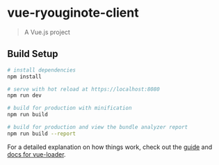 # vue-ryouginote-client

> A Vue.js project

## Build Setup

``` bash
# install dependencies
npm install

# serve with hot reload at https://localhost:8080
npm run dev

# build for production with minification
npm run build

# build for production and view the bundle analyzer report
npm run build --report
```

For a detailed explanation on how things work, check out the [guide](http://vuejs-templates.github.io/webpack/) and [docs for vue-loader](http://vuejs.github.io/vue-loader).
